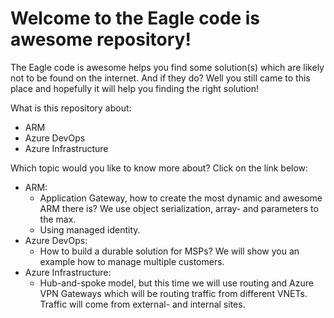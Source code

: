 # Welcome to the Eagle code is awesome repository!
The Eagle code is awesome helps you find some solution(s) which are likely not to be found on the internet. And if they do? Well you still came to this place and hopefully it will help you finding the right solution!

What is this repository about:
- ARM
- Azure DevOps
- Azure Infrastructure

Which topic would you like to know more about? Click on the link below:
- ARM:
  - Application Gateway, how to create the most dynamic and awesome ARM there is? We use object serialization, array- and parameters to the max.
  - Using managed identity.
- Azure DevOps:
  - How to build a durable solution for MSPs? We will show you an example how to manage multiple customers.
- Azure Infrastructure:
  - Hub-and-spoke model, but this time we will use routing and Azure VPN Gateways which will be routing traffic from different VNETs. Traffic will come from external- and internal sites.